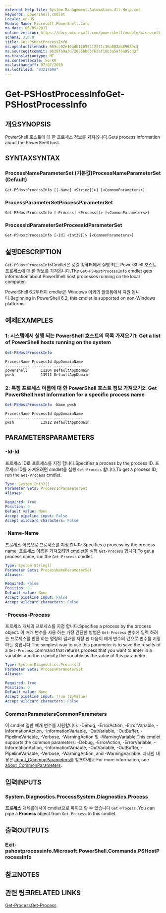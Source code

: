 ```yaml
---
external help file: System.Management.Automation.dll-Help.xml
keywords: powershell,cmdlet
Locale: en-US
Module Name: Microsoft.PowerShell.Core
ms.date: 06/09/2017
online version: https://docs.microsoft.com/powershell/module/microsoft.powershell.core/get-pshostprocessinfo?view=powershell-7.1&WT.mc_id=ps-gethelp
schema: 2.0.0
title: Get-PSHostProcessInfo
ms.openlocfilehash: 655cc02e10bdb11092412271c16a002ab89089c3
ms.sourcegitcommit: 9b28fb9a3d72655bb63f62af18b3a5af6a05cd3f
ms.translationtype: MT
ms.contentlocale: ko-KR
ms.lasthandoff: 07/07/2020
ms.locfileid: "93217690"
---
```

# <span data-ttu-id="cb3d2-103">Get-PSHostProcessInfo</span><span class="sxs-lookup"><span data-stu-id="cb3d2-103">Get-PSHostProcessInfo</span></span>

## <span data-ttu-id="cb3d2-104">개요</span><span class="sxs-lookup"><span data-stu-id="cb3d2-104">SYNOPSIS</span></span>
<span data-ttu-id="cb3d2-105">PowerShell 호스트에 대 한 프로세스 정보를 가져옵니다.</span><span class="sxs-lookup"><span data-stu-id="cb3d2-105">Gets process information about the PowerShell host.</span></span>

## <span data-ttu-id="cb3d2-106">SYNTAX</span><span class="sxs-lookup"><span data-stu-id="cb3d2-106">SYNTAX</span></span>

### <span data-ttu-id="cb3d2-107">ProcessNameParameterSet (기본값)</span><span class="sxs-lookup"><span data-stu-id="cb3d2-107">ProcessNameParameterSet (Default)</span></span>

```
Get-PSHostProcessInfo [[-Name] <String[]>] [<CommonParameters>]
```

### <span data-ttu-id="cb3d2-108">ProcessParameterSet</span><span class="sxs-lookup"><span data-stu-id="cb3d2-108">ProcessParameterSet</span></span>

```
Get-PSHostProcessInfo [-Process] <Process[]> [<CommonParameters>]
```

### <span data-ttu-id="cb3d2-109">ProcessIdParameterSet</span><span class="sxs-lookup"><span data-stu-id="cb3d2-109">ProcessIdParameterSet</span></span>

```
Get-PSHostProcessInfo [-Id] <Int32[]> [<CommonParameters>]
```

## <span data-ttu-id="cb3d2-110">설명</span><span class="sxs-lookup"><span data-stu-id="cb3d2-110">DESCRIPTION</span></span>

<span data-ttu-id="cb3d2-111">`Get-PSHostProcessInfo`Cmdlet은 로컬 컴퓨터에서 실행 되는 PowerShell 호스트 프로세스에 대 한 정보를 가져옵니다.</span><span class="sxs-lookup"><span data-stu-id="cb3d2-111">The `Get-PSHostProcessInfo` cmdlet gets information about PowerShell host processes running on the local computer.</span></span>

<span data-ttu-id="cb3d2-112">PowerShell 6.2부터이 cmdlet은 Windows 이외의 플랫폼에서 지원 됩니다.</span><span class="sxs-lookup"><span data-stu-id="cb3d2-112">Beginning in PowerShell 6.2, this cmdlet is supported on non-Windows platforms.</span></span>

## <span data-ttu-id="cb3d2-113">예제</span><span class="sxs-lookup"><span data-stu-id="cb3d2-113">EXAMPLES</span></span>

### <span data-ttu-id="cb3d2-114">1: 시스템에서 실행 되는 PowerShell 호스트의 목록 가져오기</span><span class="sxs-lookup"><span data-stu-id="cb3d2-114">1: Get a list of PowerShell hosts running on the system</span></span>

```powershell
Get-PSHostProcessInfo
```

```Output
ProcessName ProcessId AppDomainName
----------- --------- -------------
powershell      11204 DefaultAppDomain
pwsh            13912 DefaultAppDomain
```

### <span data-ttu-id="cb3d2-115">2: 특정 프로세스 이름에 대 한 PowerShell 호스트 정보 가져오기</span><span class="sxs-lookup"><span data-stu-id="cb3d2-115">2: Get PowerShell host information for a specific process name</span></span>

```powershell
Get-PSHostProcessInfo -Name pwsh
```

```Output
ProcessName ProcessId AppDomainName
----------- --------- -------------
pwsh            13912 DefaultAppDomain
```

## <span data-ttu-id="cb3d2-116">PARAMETERS</span><span class="sxs-lookup"><span data-stu-id="cb3d2-116">PARAMETERS</span></span>

### <span data-ttu-id="cb3d2-117">-Id</span><span class="sxs-lookup"><span data-stu-id="cb3d2-117">-Id</span></span>

<span data-ttu-id="cb3d2-118">프로세스 ID로 프로세스를 지정 합니다.</span><span class="sxs-lookup"><span data-stu-id="cb3d2-118">Specifies a process by the process ID.</span></span> <span data-ttu-id="cb3d2-119">프로세스 ID를 가져오려면 cmdlet을 실행 `Get-Process` 합니다.</span><span class="sxs-lookup"><span data-stu-id="cb3d2-119">To get a process ID, run the `Get-Process` cmdlet.</span></span>

```yaml
Type: System.Int32[]
Parameter Sets: ProcessIdParameterSet
Aliases:

Required: True
Position: 0
Default value: None
Accept pipeline input: False
Accept wildcard characters: False
```

### <span data-ttu-id="cb3d2-120">-Name</span><span class="sxs-lookup"><span data-stu-id="cb3d2-120">-Name</span></span>

<span data-ttu-id="cb3d2-121">프로세스 이름으로 프로세스를 지정 합니다.</span><span class="sxs-lookup"><span data-stu-id="cb3d2-121">Specifies a process by the process name.</span></span> <span data-ttu-id="cb3d2-122">프로세스 이름을 가져오려면 cmdlet을 실행 `Get-Process` 합니다.</span><span class="sxs-lookup"><span data-stu-id="cb3d2-122">To get a process name, run the `Get-Process` cmdlet.</span></span>

```yaml
Type: System.String[]
Parameter Sets: ProcessNameParameterSet
Aliases:

Required: False
Position: 0
Default value: None
Accept pipeline input: False
Accept wildcard characters: False
```

### <span data-ttu-id="cb3d2-123">-Process</span><span class="sxs-lookup"><span data-stu-id="cb3d2-123">-Process</span></span>

<span data-ttu-id="cb3d2-124">프로세스 개체의 프로세스를 지정 합니다.</span><span class="sxs-lookup"><span data-stu-id="cb3d2-124">Specifies a process by the process object.</span></span> <span data-ttu-id="cb3d2-125">이 매개 변수를 사용 하는 가장 간단한 방법은 `Get-Process` 변수에 입력 하려는 프로세스를 반환 하는 명령의 결과를 저장 한 다음이 매개 변수의 값으로 변수를 지정 하는 것입니다.</span><span class="sxs-lookup"><span data-stu-id="cb3d2-125">The simplest way to use this parameter is to save the results of a `Get-Process` command that returns process that you want to enter in a variable, and then specify the variable as the value of this parameter.</span></span>

```yaml
Type: System.Diagnostics.Process[]
Parameter Sets: ProcessParameterSet
Aliases:

Required: True
Position: 0
Default value: None
Accept pipeline input: True (ByValue)
Accept wildcard characters: False
```

### <span data-ttu-id="cb3d2-126">CommonParameters</span><span class="sxs-lookup"><span data-stu-id="cb3d2-126">CommonParameters</span></span>

<span data-ttu-id="cb3d2-127">이 cmdlet 일반 매개 변수를 지원합니다. -Debug, -ErrorAction, -ErrorVariable, -InformationAction, -InformationVariable, -OutVariable, -OutBuffer, -PipelineVariable, -Verbose, -WarningAction 및 -WarningVariable.</span><span class="sxs-lookup"><span data-stu-id="cb3d2-127">This cmdlet supports the common parameters: -Debug, -ErrorAction, -ErrorVariable, -InformationAction, -InformationVariable, -OutVariable, -OutBuffer, -PipelineVariable, -Verbose, -WarningAction, and -WarningVariable.</span></span> <span data-ttu-id="cb3d2-128">자세한 내용은 [about_CommonParameters](https://go.microsoft.com/fwlink/?LinkID=113216)를 참조하세요.</span><span class="sxs-lookup"><span data-stu-id="cb3d2-128">For more information, see [about_CommonParameters](https://go.microsoft.com/fwlink/?LinkID=113216).</span></span>

## <span data-ttu-id="cb3d2-129">입력</span><span class="sxs-lookup"><span data-stu-id="cb3d2-129">INPUTS</span></span>

### <span data-ttu-id="cb3d2-130">System.Diagnostics.Process</span><span class="sxs-lookup"><span data-stu-id="cb3d2-130">System.Diagnostics.Process</span></span>

<span data-ttu-id="cb3d2-131">**프로세스** 개체를에서이 cmdlet으로 파이프 할 수 있습니다 `Get-Process` .</span><span class="sxs-lookup"><span data-stu-id="cb3d2-131">You can pipe a **Process** object from `Get-Process` to this cmdlet.</span></span>

## <span data-ttu-id="cb3d2-132">출력</span><span class="sxs-lookup"><span data-stu-id="cb3d2-132">OUTPUTS</span></span>

### <span data-ttu-id="cb3d2-133">Exit-pshostprocessinfo.</span><span class="sxs-lookup"><span data-stu-id="cb3d2-133">Microsoft.PowerShell.Commands.PSHostProcessInfo</span></span>

## <span data-ttu-id="cb3d2-134">참고</span><span class="sxs-lookup"><span data-stu-id="cb3d2-134">NOTES</span></span>

## <span data-ttu-id="cb3d2-135">관련 링크</span><span class="sxs-lookup"><span data-stu-id="cb3d2-135">RELATED LINKS</span></span>

[<span data-ttu-id="cb3d2-136">Get-Process</span><span class="sxs-lookup"><span data-stu-id="cb3d2-136">Get-Process</span></span>](../Microsoft.PowerShell.Management/get-process.md)

